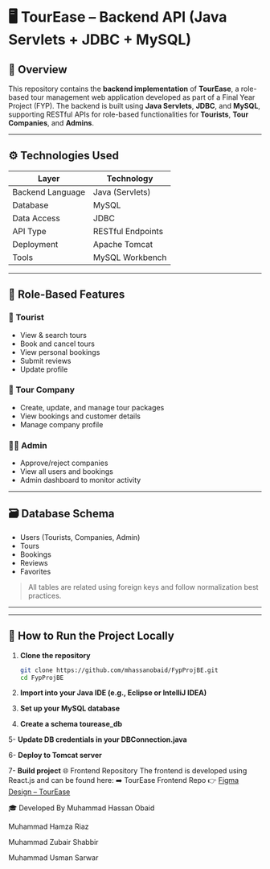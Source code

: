 # 🖥️ TourEase – Backend API (Java Servlets + JDBC + MySQL)

## 📘 Overview

This repository contains the **backend implementation** of **TourEase**, a role-based tour management web application developed as part of a Final Year Project (FYP). The backend is built using **Java Servlets**, **JDBC**, and **MySQL**, supporting RESTful APIs for role-based functionalities for **Tourists**, **Tour Companies**, and **Admins**.

---

## ⚙️ Technologies Used

| Layer           | Technology          |
|------------------|---------------------|
| Backend Language | Java (Servlets)     |
| Database         | MySQL               |
| Data Access      | JDBC                |
| API Type         | RESTful Endpoints   |
| Deployment       | Apache Tomcat       |
| Tools            | MySQL Workbench     |

---

## 🔐 Role-Based Features

### 🧳 Tourist
- View & search tours
- Book and cancel tours
- View personal bookings
- Submit reviews
- Update profile

### 🏢 Tour Company
- Create, update, and manage tour packages
- View bookings and customer details
- Manage company profile

### 👨‍💼 Admin
- Approve/reject companies
- View all users and bookings
- Admin dashboard to monitor activity

---

## 🗃️ Database Schema

- Users (Tourists, Companies, Admin)
- Tours
- Bookings
- Reviews
- Favorites

> All tables are related using foreign keys and follow normalization best practices.

---

---

## 🚀 How to Run the Project Locally

1. **Clone the repository**  
   ```bash
   git clone https://github.com/mhassanobaid/FypProjBE.git
   cd FypProjBE
2. **Import into your Java IDE (e.g., Eclipse or IntelliJ IDEA)**

3. **Set up your MySQL database**

4. **Create a schema tourease_db**

5- **Update DB credentials in your DBConnection.java**

6- **Deploy to Tomcat server**

7- **Build project**
🌐 Frontend Repository
The frontend is developed using React.js and can be found here:
➡️ TourEase Frontend Repo
👉 [Figma Design – TourEase](https://www.figma.com/design/LriVHSAOcTuUmjUlS0OBiv/Adventure-Ace?node-id=0-1&p=f)

🎓 Developed By
Muhammad Hassan Obaid

Muhammad Hamza Riaz

Muhammad Zubair Shabbir

Muhammad Usman Sarwar
